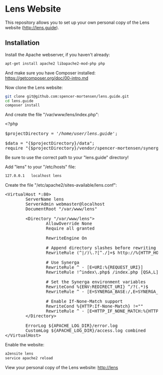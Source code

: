 # Lens Website

This repository allows you to set up your own personal copy of the Lens website
(http://lens.guide).

## Installation

Install the Apache webserver, if you haven't already: 
```bash
apt-get install apache2 libapache2-mod-php php
```

And make sure you have Composer installed: 
https://getcomposer.org/doc/00-intro.md

Now clone the Lens website: 
```bash
git clone git@github.com:spencer-mortensen/lens.guide.git
cd lens.guide
composer install
```

And create the file "/var/www/lens/index.php":  
<pre>&lt;?php<br>
$projectDirectory = <i>'/home/user/lens.guide'</i>;<br>
$data = "{$projectDirectory}/data";
require "{$projectDirectory}/vendor/spencer-mortensen/synerga/synerga.php";</pre>

Be sure to use the correct path to your "lens.guide" directory!

Add "lens" to your "/etc/hosts" file: 
```bash
127.0.0.1	localhost lens
```

Create the file "/etc/apache2/sites-available/lens.conf": 
<pre>&lt;VirtualHost *:80>
&#9;ServerName lens
&#9;ServerAdmin webmaster@localhost
&#9;DocumentRoot "/var/www/lens"<br>
&#9;&lt;Directory "/var/www/lens"&gt;
&#9;&#9;AllowOverride None
&#9;&#9;Require all granted<br>
&#9;&#9;RewriteEngine On<br>
&#9;&#9;# Append directory slashes before rewriting URLs
&#9;&#9;RewriteRule (^|/)\.?[^./]+$ http://%{HTTP_HOST}%{REQUEST_URI}/ [R=301,L]<br>
&#9;&#9;# Use Synerga
&#9;&#9;RewriteRule ^ - [E=URI:%{REQUEST_URI}]
&#9;&#9;RewriteRule !^index\.php$ /index.php [QSA,L]<br>
&#9;&#9;# Set the Synerga environment variables
&#9;&#9;RewriteCond %{ENV:REDIRECT_URI} ^/?(.*)$
&#9;&#9;RewriteRule ^ - [E=SYNERGA_BASE:/,E=SYNERGA_PATH:%1]<br>
&#9;&#9;# Enable If-None-Match support
&#9;&#9;RewriteCond %{HTTP:If-None-Match} !=""
&#9;&#9;RewriteRule ^ - [E=HTTP_IF_NONE_MATCH:%{HTTP:If-None-Match}]
&#9;&lt;/Directory&gt;<br>
&#9;ErrorLog ${APACHE_LOG_DIR}/error.log
&#9;CustomLog ${APACHE_LOG_DIR}/access.log combined
&lt;/VirtualHost&gt;</pre>

Enable the website: 
```bash
a2ensite lens
service apache2 reload
```

View your personal copy of the Lens website: 
[http://lens](http://lens)
